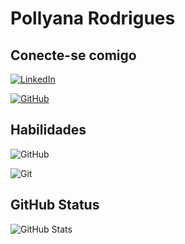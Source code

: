 # Pollyana Rodrigues

## Conecte-se comigo
[![LinkedIn](https://img.shields.io/badge/LinkedIn-000?style=for-the-badge&logo=linkedin&logoColor=0E76A8)](https://www.linkedin.com/in/pollyana-rodrigues-52347994/)

[![GitHub](https://img.shields.io/badge/GitHub-000?style=for-the-badge&logo=github&logoColor=white)](+https://github.com/Polly69ana)
## Habilidades

![GitHub](https://img.shields.io/badge/GitHub-000?style=for-the-badge&logo=github)

![Git](https://img.shields.io/badge/Git-000?style=for-the-badge&logo=git)


## GitHub Status

![GitHub Stats](https://github-readme-stats.vercel.app/api?username=Polly69ana&theme=transparent&bg_color=000&border_color=30A3DC&show_icons=true&icon_color=30A3DC&title_color=E94D5F&text_color=FFF&hide_title=true&hide=stars)
